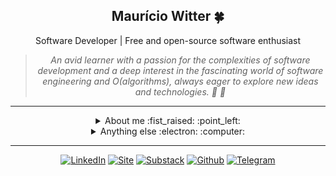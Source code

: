 
  <div align="center">
    <h2> Maurício Witter 🍀 </h2>
    <span> Software Developer | Free and open-source software enthusiast </span>
  </div>

  <div align="center">
    
  </div>
      
  <div align="center">
    <blockquote>
        <i>An avid learner with a passion for the complexities of software development and a deep interest in the fascinating world of software engineering and Ο(algorithms), always eager to explore new ideas and technologies. 🐧 🦀 </i>
    </blockquote>
  </div>

  <hr />

  <details closed align="center">
  <summary>  About me :fist_raised: :point_left: </summary>

  ---

  Hey there!! I am Maurício, aka [**@rwietter**](https://rwietterc.xyz/) :wave:

  I adopt the philosophy "**Learn in Public**" and with that, everything I learn, I tend to translate in a simple way to the public. I love writing about software engineering and technology on my website [rwietter](https://rwietterc.xyz/) and [substack](https://rwietter.substack.com/)

  I have experience with Dev-Ops, Distributed Systems Development, and Back-end APIs. My main knowledge in technologies are **Typescript**, **Node**, **Docker**, **React**, **Svelte**. I am also comfortable using **Vue**, **Rust**, and **Java**.

  My main abilities include designing pretty library APIs, applying software testing methodologies, API modeling following software design principles, and refactoring clunky code into nice abstractions.

      
  </details>

  <details closed>
    <summary align="center"> Anything else :electron: :computer: </summary>
    <div align="right">
      <img width="230" height="230" align="right" title="A Tux icon" src="https://i.imgur.com/sgOrQYi.png"/>
    </div>
    <p><strong>07/05/2023: </strong> 🌒 Waning Gibbous (0.579)
</p>
    <p><strong>OS: </strong> Arch Linux
 ● Kernel v6.2.10
</p>
    <p><strong>Shell: </strong> SH
</p>
    <p><strong>Uptime: </strong> up 1 day, 22 hours, 47 minutes
</p>
    <p><strong>Used Mem: </strong> 3,5Gi
</p>
    <p><strong>Last commit: </strong> main 12 hours ago
</p>

  <div>
    <hr />
    <h4>Astronomy Picture of the Day | <a href=https://apod.nasa.gov/apod/image/2305/Helix2_CFHT_1917.jpg>The Helix Nebula from CFHT</a></h4>
    <img src="src/assets/astronomy_5988c7b0-ecce-444a-a11e-9914ecd5c8a6.png" width="100%" height="100%"/>
  </div>
  </details>

  <hr />

  <div align="center">

  [![LinkedIn](https://img.shields.io/badge/linkedin-%230077B5.svg?style=for-the-badge&logo=linkedin&logoColor=white)](https://www.linkedin.com/in/rwietter/)
  [![Site](https://img.shields.io/badge/-Site-000?style=for-the-badge&logo=medium&logoColor=fff)](https://rwietterc.xyz)
  [![Substack](https://img.shields.io/badge/-Substack-fff?style=for-the-badge&logo=substack&logoColor=orange)](https://rwietter.substack.com)
  [![Github](https://img.shields.io/badge/github-%23181717.svg?style=for-the-badge&logo=github&logoColor=white)](https://github.com/rwietter)
  [![Telegram](https://img.shields.io/badge/-Telegram-007ACC?style=for-the-badge&logo=telegram&logoColor=white)](https://telegram.me/rwietter)

  </div>
  